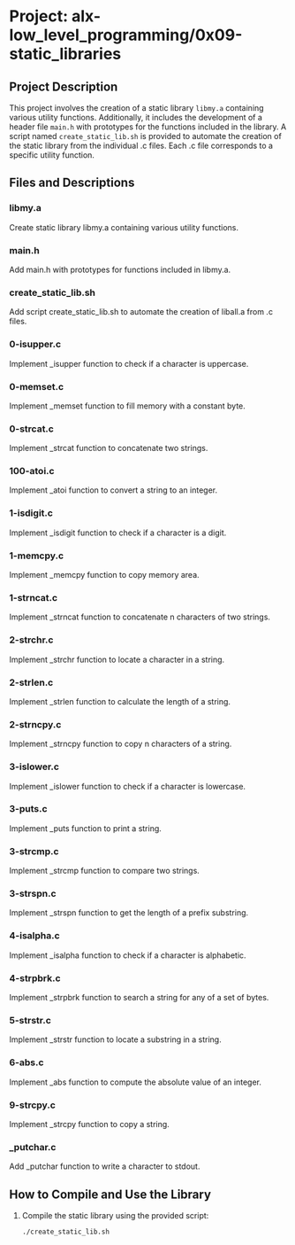 # Project: alx-low_level_programming/0x09-static_libraries

## Project Description
This project involves the creation of a static library `libmy.a` containing various utility functions. Additionally, it includes the development of a header file `main.h` with prototypes for the functions included in the library. A script named `create_static_lib.sh` is provided to automate the creation of the static library from the individual .c files. Each .c file corresponds to a specific utility function.

## Files and Descriptions

### libmy.a
Create static library libmy.a containing various utility functions.

### main.h
Add main.h with prototypes for functions included in libmy.a.

### create_static_lib.sh
Add script create_static_lib.sh to automate the creation of liball.a from .c files.

### 0-isupper.c
Implement _isupper function to check if a character is uppercase.

### 0-memset.c
Implement _memset function to fill memory with a constant byte.

### 0-strcat.c
Implement _strcat function to concatenate two strings.

### 100-atoi.c
Implement _atoi function to convert a string to an integer.

### 1-isdigit.c
Implement _isdigit function to check if a character is a digit.

### 1-memcpy.c
Implement _memcpy function to copy memory area.

### 1-strncat.c
Implement _strncat function to concatenate n characters of two strings.

### 2-strchr.c
Implement _strchr function to locate a character in a string.

### 2-strlen.c
Implement _strlen function to calculate the length of a string.

### 2-strncpy.c
Implement _strncpy function to copy n characters of a string.

### 3-islower.c
Implement _islower function to check if a character is lowercase.

### 3-puts.c
Implement _puts function to print a string.

### 3-strcmp.c
Implement _strcmp function to compare two strings.

### 3-strspn.c
Implement _strspn function to get the length of a prefix substring.

### 4-isalpha.c
Implement _isalpha function to check if a character is alphabetic.

### 4-strpbrk.c
Implement _strpbrk function to search a string for any of a set of bytes.

### 5-strstr.c
Implement _strstr function to locate a substring in a string.

### 6-abs.c
Implement _abs function to compute the absolute value of an integer.

### 9-strcpy.c
Implement _strcpy function to copy a string.

### _putchar.c
Add _putchar function to write a character to stdout.

## How to Compile and Use the Library

1. Compile the static library using the provided script:

   ```bash
   ./create_static_lib.sh
